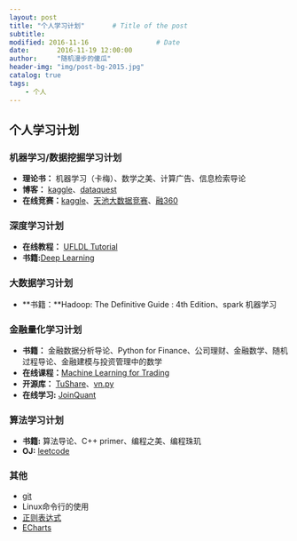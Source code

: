 ```yaml
---
layout: post
title: "个人学习计划"       # Title of the post
subtitle:
modified: 2016-11-16                 # Date
date:       2016-11-19 12:00:00
author:     "随机漫步的傻瓜"
header-img: "img/post-bg-2015.jpg"
catalog: true
tags:
    - 个人
---
```


## 个人学习计划

### 机器学习/数据挖掘学习计划
- **理论书：** 机器学习（卡梅）、数学之美、计算广告、信息检索导论
- **博客：** [kaggle](http://blog.kaggle.com)、[dataquest](https://www.dataquest.io/blog/)
- **在线竞赛：**[kaggle](https://www.kaggle.com)、[天池大数据竞赛](https://tianchi.shuju.aliyun.com)、[融360](http://www.pkbigdata.com/common/zhzgbCmptDetails.html)

### 深度学习计划

- **在线教程：** [UFLDL Tutorial](http://deeplearning.stanford.edu/wiki/index.php/UFLDL_Tutorial)
- **书籍:**[Deep Learning](http://www.deeplearningbook.org)

### 大数据学习计划
- **书籍：**Hadoop: The Definitive Guide : 4th Edition、spark 机器学习

### 金融量化学习计划
- **书籍：** 金融数据分析导论、Python for Finance、公司理财、金融数学、随机过程导论、金融建模与投资管理中的数学
- **在线课程：**[Machine Learning for Trading](https://cn.udacity.com/course/machine-learning-for-trading--ud501)
- **开源库：** [TuShare](http://tushare.waditu.com)、[vn.py](http://www.vnpy.org)
- **在线学习:** [JoinQuant](https://www.joinquant.com)

### 算法学习计划
- **书籍:** 算法导论、C++ primer、编程之美、编程珠玑
- **OJ:** [leetcode](https://leetcode.com)

### 其他
- [git](http://www.liaoxuefeng.com/wiki/0013739516305929606dd18361248578c67b8067c8c017b000)
-  Linux命令行的使用
- [正则表达式](https://learncodethehardway.org/regex/)
- [ECharts](http://echarts.baidu.com/index.html)
